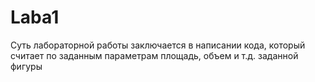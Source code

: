 # Laba1
Суть лабораторной работы заключается в написании кода, который считает по заданным параметрам площадь, объем и т.д. заданной фигуры
